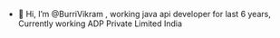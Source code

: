 - 👋 Hi, I’m @BurriVikram , working java api developer for last 6 years, Currently working ADP Private Limited India

